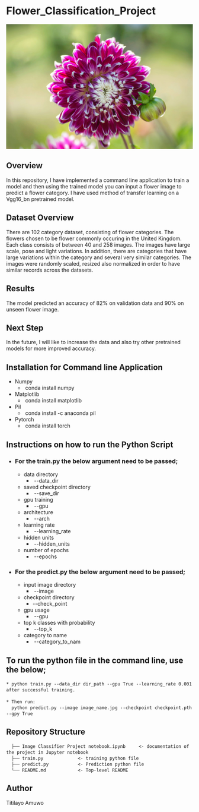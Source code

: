 # Flower_Classification_Project

![Flower Image](./plants.jpeg)

## Overview
In this repository, I have implemented a command line application to train a model and then using the trained model you can input a flower image to predict a flower category. I have used method of transfer learning on a Vgg16_bn pretrained model.

## Dataset Overview
There are 102 category dataset, consisting of flower categories. The flowers chosen to be flower commonly occuring in the United Kingdom. Each class consists of between 40 and 258 images. The images have large scale, pose and light variations. In addition, there are categories that have large variations within the category and several very similar categories. The images were randomly scaled, resized also normalized in order to have similar records across the datasets.

## Results
The model predicted an accuracy of 82% on validation data and 90% on unseen flower image. 

## Next Step
In the future, I will like to increase the data and also try other pretrained models for more improved accuracy.

## Installation for Command line Application
 * Numpy
   -  conda install numpy
 * Matplotlib
   -  conda install matplotlib
 * Pil
   -  conda install -c anaconda pil
 * Pytorch
   -  conda install torch
 
## Instructions on how to run the Python Script
 - ### For the train.py the below argument need to be passed;
     * data directory
       -  --data_dir
     * saved checkpoint directory
       -  --save_dir
     * gpu training
       -  --gpu
     * architecture
       -  --arch
     * learning rate
       -  --learning_rate
     * hidden units
       -  --hidden_units
     * number of epochs
       -  --epochs
  
 - ### For the predict.py the below argument need to be passed;
     * input image directory
       -  --image
     * checkpoint directory
       - --check_point
     * gpu usage
       -  --gpu
     * top k classes with probability
       -  --top_k
     * category to name
       -  --category_to_nam
  
## To run the python file in the command line, use the below;
    * python train.py --data_dir dir_path --gpu True --learning_rate 0.001 after successful training.
   
    * Then run:
      python predict.py --image image_name.jpg --checkpoint checkpoint.pth --gpy True
   
## Repository Structure
   
      ├── Image Classifier Project notebook.ipynb     <- documentation of the project in Jupyter notebook            
      ├── train.py             <- training python file
      ├── predict.py           <- Prediction python file
      └── README.md            <- Top-level README
      
## Author

Titilayo Amuwo

  

 

